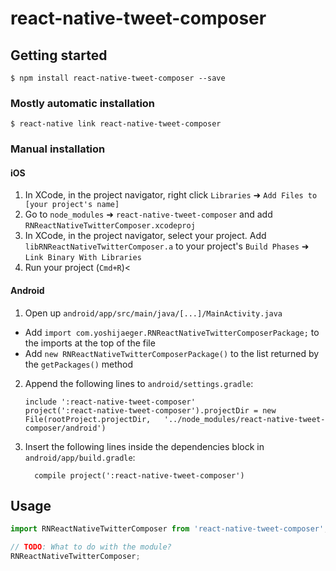 
# react-native-tweet-composer

## Getting started

`$ npm install react-native-tweet-composer --save`

### Mostly automatic installation

`$ react-native link react-native-tweet-composer`

### Manual installation


#### iOS

1. In XCode, in the project navigator, right click `Libraries` ➜ `Add Files to [your project's name]`
2. Go to `node_modules` ➜ `react-native-tweet-composer` and add `RNReactNativeTwitterComposer.xcodeproj`
3. In XCode, in the project navigator, select your project. Add `libRNReactNativeTwitterComposer.a` to your project's `Build Phases` ➜ `Link Binary With Libraries`
4. Run your project (`Cmd+R`)<

#### Android

1. Open up `android/app/src/main/java/[...]/MainActivity.java`
  - Add `import com.yoshijaeger.RNReactNativeTwitterComposerPackage;` to the imports at the top of the file
  - Add `new RNReactNativeTwitterComposerPackage()` to the list returned by the `getPackages()` method
2. Append the following lines to `android/settings.gradle`:
  	```
  	include ':react-native-tweet-composer'
  	project(':react-native-tweet-composer').projectDir = new File(rootProject.projectDir, 	'../node_modules/react-native-tweet-composer/android')
  	```
3. Insert the following lines inside the dependencies block in `android/app/build.gradle`:
  	```
      compile project(':react-native-tweet-composer')
  	```


## Usage
```javascript
import RNReactNativeTwitterComposer from 'react-native-tweet-composer';

// TODO: What to do with the module?
RNReactNativeTwitterComposer;
```
  